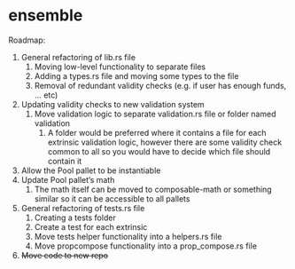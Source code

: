 # ensemble
Roadmap:

1. General refactoring of lib.rs file
    1. Moving low-level functionality to separate files
    2. Adding a types.rs file and moving some types to the file
    3. Removal of redundant validity checks (e.g. if user has enough funds, … etc)
2. Updating validity checks to new validation system
    1. Move validation logic to separate validation.rs file or folder named validation
        1. A folder would be preferred where it contains a file for each extrinsic validation logic, however there are some validity check common to all so you would have to decide which file should contain it
3. Allow the Pool pallet to be instantiable
4. Update Pool pallet’s math
    1. The math itself can be moved to composable-math or something similar so it can be accessible to all pallets
5. General refactoring of tests.rs file
    1. Creating a tests folder
    2. Create a test for each extrinsic
    3. Move tests helper functionality into a helpers.rs file
    4. Move propcompose functionality into a prop_compose.rs file
6. ~~Move code to new repo~~